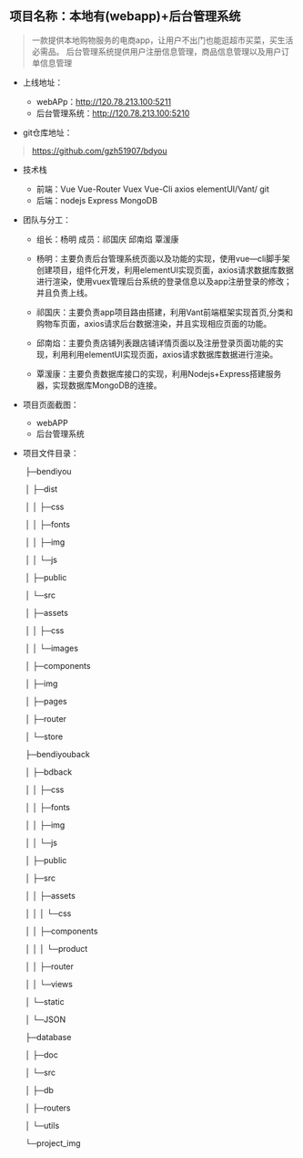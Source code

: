 ## 项目名称：本地有(webapp)+后台管理系统
>一款提供本地购物服务的电商app，让用户不出门也能逛超市买菜，买生活必需品。
>后台管理系统提供用户注册信息管理，商品信息管理以及用户订单信息管理

* 上线地址：
    * webAPp：http://120.78.213.100:5211
    * 后台管理系统：http://120.78.213.100:5210

* git仓库地址：
>https://github.com/gzh51907/bdyou

* 技术栈

    * 前端：Vue Vue-Router Vuex Vue-Cli axios elementUI/Vant/ git
    * 后端：nodejs Express MongoDB

* 团队与分工：
    * 组长：杨明 成员：祁国庆 邱南焰 覃湲康

    * 杨明：主要负责后台管理系统页面以及功能的实现，使用vue—cli脚手架创建项目，组件化开发，利用elementUI实现页面，axios请求数据库数据进行渲染，使用vuex管理后台系统的登录信息以及app注册登录的修改；并且负责上线。

    * 祁国庆：主要负责app项目路由搭建，利用Vant前端框架实现首页,分类和购物车页面，axios请求后台数据渲染，并且实现相应页面的功能。

    * 邱南焰：主要负责店铺列表跟店铺详情页面以及注册登录页面功能的实现，利用利用elementUI实现页面，axios请求数据库数据进行渲染。

    * 覃湲康：主要负责数据库接口的实现，利用Nodejs+Express搭建服务器，实现数据库MongoDB的连接。

* 项目页面截图：

    * webAPP
    * 后台管理系统

* 项目文件目录：

    ​    ├─bendiyou

    ​    │  ├─dist

    ​    │  │  ├─css

    ​    │  │  ├─fonts

    ​    │  │  ├─img

    ​    │  │  └─js

    ​    │  ├─public

    ​    │  └─src

    ​    │      ├─assets

    ​    │      │  ├─css

    ​    │      │  └─images

    ​    │      ├─components

    ​    │      ├─img

    ​    │      ├─pages

    ​    │      ├─router

    ​    │      └─store

    ​    ├─bendiyouback

    ​    │  ├─bdback

    ​    │  │  ├─css

    ​    │  │  ├─fonts

    ​    │  │  ├─img

    ​    │  │  └─js

    ​    │  ├─public

    ​    │  ├─src

    ​    │  │  ├─assets

    ​    │  │  │  └─css

    ​    │  │  ├─components

    ​    │  │  │  └─product

    ​    │  │  ├─router

    ​    │  │  └─views

    ​    │  └─static

    ​    │      └─JSON

    ​    ├─database

    ​    │  ├─doc

    ​    │  └─src

    ​    │      ├─db

    ​    │      ├─routers

    ​    │      └─utils

    ​    └─project_img